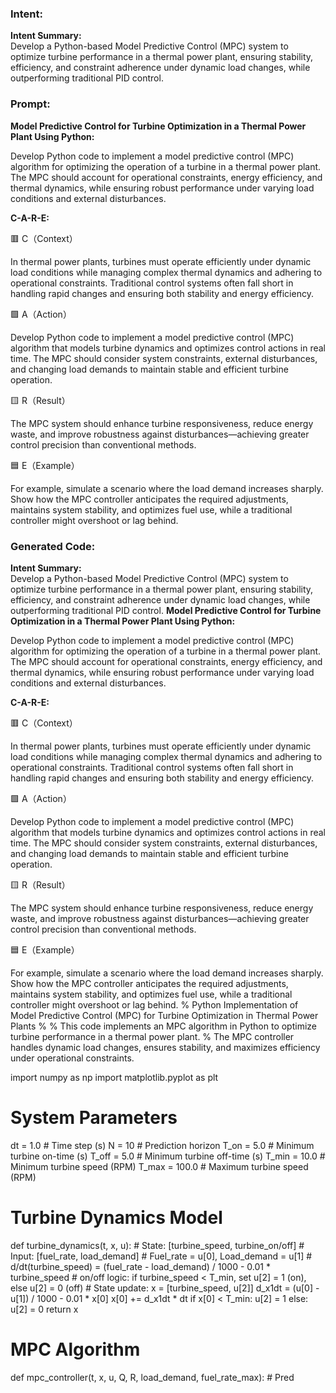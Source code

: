 ### Intent:
**Intent Summary:**  
Develop a Python-based Model Predictive Control (MPC) system to optimize turbine performance in a thermal power plant, ensuring stability, efficiency, and constraint adherence under dynamic load changes, while outperforming traditional PID control.

### Prompt:
**Model Predictive Control for Turbine Optimization in a Thermal Power Plant Using Python:**

Develop Python code to implement a model predictive control (MPC) algorithm for optimizing the operation of a turbine in a thermal power plant. The MPC should account for operational constraints, energy efficiency, and thermal dynamics, while ensuring robust performance under varying load conditions and external disturbances.

**C-A-R-E:**

🟥 C（Context）

In thermal power plants, turbines must operate efficiently under dynamic load conditions while managing complex thermal dynamics and adhering to operational constraints. Traditional control systems often fall short in handling rapid changes and ensuring both stability and energy efficiency.

🟩 A（Action）

Develop Python code to implement a model predictive control (MPC) algorithm that models turbine dynamics and optimizes control actions in real time. The MPC should consider system constraints, external disturbances, and changing load demands to maintain stable and efficient turbine operation.

🟨 R（Result）

The MPC system should enhance turbine responsiveness, reduce energy waste, and improve robustness against disturbances—achieving greater control precision than conventional methods.

🟦 E（Example）

For example, simulate a scenario where the load demand increases sharply. Show how the MPC controller anticipates the required adjustments, maintains system stability, and optimizes fuel use, while a traditional controller might overshoot or lag behind.

### Generated Code:
**Intent Summary:**  
Develop a Python-based Model Predictive Control (MPC) system to optimize turbine performance in a thermal power plant, ensuring stability, efficiency, and constraint adherence under dynamic load changes, while outperforming traditional PID control.
**Model Predictive Control for Turbine Optimization in a Thermal Power Plant Using Python:**

Develop Python code to implement a model predictive control (MPC) algorithm for optimizing the operation of a turbine in a thermal power plant. The MPC should account for operational constraints, energy efficiency, and thermal dynamics, while ensuring robust performance under varying load conditions and external disturbances.

**C-A-R-E:**

🟥 C（Context）

In thermal power plants, turbines must operate efficiently under dynamic load conditions while managing complex thermal dynamics and adhering to operational constraints. Traditional control systems often fall short in handling rapid changes and ensuring both stability and energy efficiency.

🟩 A（Action）

Develop Python code to implement a model predictive control (MPC) algorithm that models turbine dynamics and optimizes control actions in real time. The MPC should consider system constraints, external disturbances, and changing load demands to maintain stable and efficient turbine operation.

🟨 R（Result）

The MPC system should enhance turbine responsiveness, reduce energy waste, and improve robustness against disturbances—achieving greater control precision than conventional methods.

🟦 E（Example）

For example, simulate a scenario where the load demand increases sharply. Show how the MPC controller anticipates the required adjustments, maintains system stability, and optimizes fuel use, while a traditional controller might overshoot or lag behind.
% Python Implementation of Model Predictive Control (MPC) for Turbine Optimization in Thermal Power Plants
%
% This code implements an MPC algorithm in Python to optimize turbine performance in a thermal power plant.
% The MPC controller handles dynamic load changes, ensures stability, and maximizes efficiency under operational constraints.

import numpy as np
import matplotlib.pyplot as plt

# System Parameters
dt = 1.0  # Time step (s)
N = 10    # Prediction horizon
T_on = 5.0  # Minimum turbine on-time (s)
T_off = 5.0  # Minimum turbine off-time (s)
T_min = 10.0  # Minimum turbine speed (RPM)
T_max = 100.0  # Maximum turbine speed (RPM)

# Turbine Dynamics Model
def turbine_dynamics(t, x, u):
    # State: [turbine_speed, turbine_on/off]
    # Input: [fuel_rate, load_demand]
    # Fuel_rate = u[0], Load_demand = u[1]
    # d/dt(turbine_speed) = (fuel_rate - load_demand) / 1000 - 0.01 * turbine_speed
    # on/off logic: if turbine_speed < T_min, set u[2] = 1 (on), else u[2] = 0 (off)
    # State update: x = [turbine_speed, u[2]]
    d_x1dt = (u[0] - u[1]) / 1000 - 0.01 * x[0]
    x[0] += d_x1dt * dt
    if x[0] < T_min:
        u[2] = 1
    else:
        u[2] = 0
    return x

# MPC Algorithm
def mpc_controller(t, x, u, Q, R, load_demand, fuel_rate_max):
    # Pred
